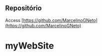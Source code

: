 Repositório
-------

Access [https://github.com/MarcelinoGNeto](https://github.com/MarcelinoGNeto)
# myWebSite
